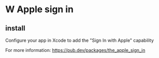 # W Apple sign in

## install

Configure your app in Xcode to add the "Sign In with Apple" capability

For more information: https://pub.dev/packages/the_apple_sign_in
